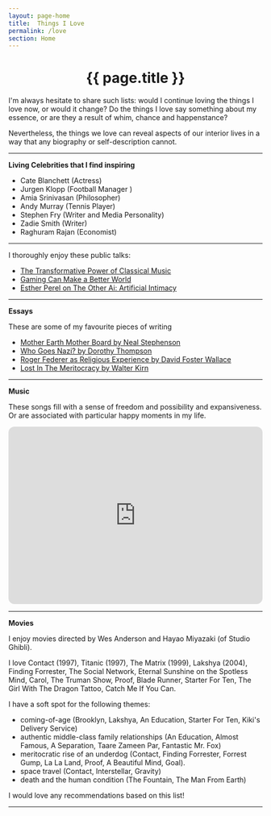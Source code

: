 ```yaml
---
layout: page-home
title:  Things I Love
permalink: /love
section: Home
---
```


<CENTER><h1 class="emphnext">{{ page.title }}</h1></CENTER>

I'm always hesitate to share such lists: would I continue loving the things I love now, or would it change? Do the things I love say something about my essence, or are they a result of whim, chance and happenstance?

Nevertheless, the things we love can reveal aspects of our interior lives  in a way that any biography or self-description cannot. 









----



**Living Celebrities that I find inspiring**


* Cate Blanchett (Actress)
* Jurgen Klopp (Football Manager )
* Amia Srinivasan (Philosopher)
* Andy Murray (Tennis Player)
* Stephen Fry (Writer and Media Personality)
* Zadie Smith (Writer)
* Raghuram Rajan (Economist)

---


I thoroughly enjoy these public talks:

* [The Transformative Power of Classical Music](https://www.youtube.com/watch?v=r9LCwI5iErE&themeRefresh=1)
* [Gaming Can Make a Better World](https://www.youtube.com/watch?v=dE1DuBesGYM)
* [Esther Perel on The Other Ai: Artificial Intimacy](https://www.youtube.com/watch?v=vSF-Al45hQU)

---

**Essays**

These are some of my favourite pieces of writing

* [Mother Earth Mother Board by Neal Stephenson](https://www.wired.com/1996/12/ffglass/)
* [Who Goes Nazi? by Dorothy Thompson](https://harpers.org/archive/1941/08/who-goes-nazi/)
* [Roger Federer as Religious Experience by David Foster Wallace](https://www.nytimes.com/2006/08/20/sports/playmagazine/20federer.html?pagewanted=all)
* [Lost In The Meritocracy by Walter Kirn](https://www.theatlantic.com/magazine/archive/2005/01/lost-in-the-meritocracy/303672/)

----

**Music**

These songs fill with a sense of freedom and possibility and expansiveness. Or are associated with particular happy moments in my life.  


<iframe style="border-radius:12px" src="https://open.spotify.com/embed/playlist/4j7hpnvq5w8PMpnK0f2MJt?utm_source=generator" width="100%" height="352" frameBorder="0" allowfullscreen="" allow="autoplay; clipboard-write; encrypted-media; fullscreen; picture-in-picture" loading="lazy"></iframe>

---

**Movies**


I enjoy movies directed by Wes Anderson and Hayao Miyazaki (of Studio Ghibli). 


I love Contact (1997), Titanic (1997), The Matrix (1999), Lakshya (2004), Finding Forrester,
The Social Network, Eternal Sunshine on the Spotless Mind, Carol,  The Truman Show, Proof, Blade Runner, Starter For Ten, The Girl With The Dragon Tattoo, Catch Me If You Can.

I have a soft spot for the following themes:

* coming-of-age (Brooklyn, Lakshya, An Education, Starter For Ten, Kiki's Delivery Service)
* authentic middle-class family relationships (An Education, Almost Famous, A Separation, Taare Zameen Par, Fantastic Mr. Fox)
* meritocratic rise of an underdog (Contact, Finding Forrester, Forrest Gump, La La Land, Proof, A Beautiful Mind, Goal).
* space travel (Contact, Interstellar, Gravity)
* death and the human condition (The Fountain, The Man From Earth)

I would love any recommendations based on this list!

----
